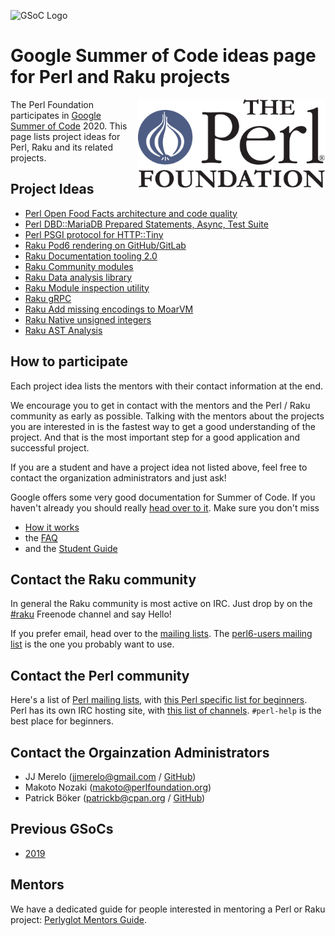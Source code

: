 ![GSoC Logo](https://summerofcode.withgoogle.com/static/img/summer-of-code-logo.svg)

# Google Summer of Code ideas page for Perl and Raku projects

<img src="img/tpf_logo_transparent.png" width="300px" align="right" alt="TPF">

<!-- ## *Mentors!* Head over to the [Perlyglot Mentors Guide](mentors-guide.md)! -->


The Perl Foundation participates in [Google Summer of Code](https://summerofcode.withgoogle.com/) 2020.
This page lists project ideas for Perl, Raku and its related projects.


## Project Ideas

- [Perl Open Food Facts architecture and code quality](perl/Open-Food-Facts.md)
- [Perl DBD::MariaDB Prepared Statements, Async, Test Suite](perl/DBD-MariaDB.md)
- [Perl PSGI protocol for HTTP::Tiny](perl/HTTP-Tiny-PSGI.md)
- [Raku Pod6 rendering on GitHub/GitLab](raku/pod6-rendering-on-github-gitlab.md)
- [Raku Documentation tooling 2.0](raku/docs.md)
- [Raku Community modules](raku/community-modules.md)
- [Raku Data analysis library](raku/randas.md)
- [Raku Module inspection utility](raku/rakumods.md)
- [Raku gRPC](raku/gRPC.md)
- [Raku Add missing encodings to MoarVM](raku/missingencodings.md)
- [Raku Native unsigned integers](raku/nibbles.md)
- [Raku AST Analysis](raku/JMG-tooling.md)


## How to participate

Each project idea lists the mentors with their contact information at the end.

We encourage you to get in contact with the mentors and the Perl / Raku community as early as possible.
Talking with the mentors about the projects you are interested in is the fastest way to get a good
understanding of the project. And that is the most important step for a good application and successful
project.

If you are a student and have a project idea not listed above, feel free to
contact the organization administrators and just ask!

Google offers some very good documentation for Summer of Code. If you haven't already you should really
[head over to it](https://summerofcode.withgoogle.com/). Make sure you don't miss

- [How it works](https://summerofcode.withgoogle.com/how-it-works/)
- the [FAQ](https://developers.google.com/open-source/gsoc/faq)
- and the [Student Guide](https://google.github.io/gsocguides/student/)


## Contact the Raku community

In general the Raku community is most active on IRC. Just drop by on the
[#raku](https://webchat.freenode.net/#raku) Freenode channel and say Hello!

If you prefer email, head over to the [mailing lists](https://raku.org/archive/lists/).
The [perl6-users mailing list](https://www.nntp.perl.org/group/perl.perl6.users/) is the one you
probably want to use.


## Contact the Perl community

Here's a list of [Perl mailing lists](https://lists.perl.org/), with
[this Perl specific list for beginners](https://www.nntp.perl.org/group/perl.beginners/).
Perl has its own IRC hosting site, with [this list of channels](http://www.irc.perl.org/channels.html).
`#perl-help` is the best place for beginners.


## Contact the Orgainzation Administrators

- JJ Merelo (jjmerelo@gmail.com / [GitHub](https://github.com/JJ))
- Makoto Nozaki (makoto@perlfoundation.org)
- Patrick Böker (patrickb@cpan.org / [GitHub](https://github.com/patrickbkr))


## Previous GSoCs

- [2019](https://perl-foundation-outreach.github.io/ideas)


## Mentors

We have a dedicated guide for people interested in mentoring a Perl or Raku project:
[Perlyglot Mentors Guide](mentors-guide.md).

